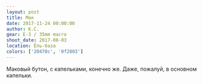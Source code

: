 ```yaml
---
layout: post
title: Мак
date: 2017-11-24 00:00:00
author: К.С.
gear: E-3 / 35mm macro
shoot_date: 2017-08-03
location: Ёль-база
colors: ['20470c', '0f2803']
---
```

Маковый бутон, с капельками, конечно же. Даже, пожалуй, в основном капельки.
